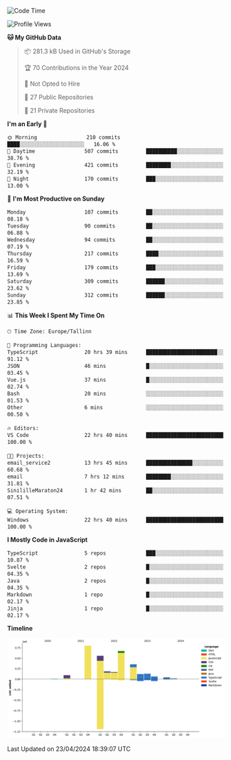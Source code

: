 <!--START_SECTION:waka-->
![Code Time](http://img.shields.io/badge/Code%20Time-803%20hrs%2054%20mins-blue)

![Profile Views](http://img.shields.io/badge/Profile%20Views-0-blue)

**🐱 My GitHub Data** 

> 📦 281.3 kB Used in GitHub's Storage 
 > 
> 🏆 70 Contributions in the Year 2024
 > 
> 🚫 Not Opted to Hire
 > 
> 📜 27 Public Repositories 
 > 
> 🔑 21 Private Repositories 
 > 
**I'm an Early 🐤** 

```text
🌞 Morning                210 commits         ████░░░░░░░░░░░░░░░░░░░░░   16.06 % 
🌆 Daytime                507 commits         ██████████░░░░░░░░░░░░░░░   38.76 % 
🌃 Evening                421 commits         ████████░░░░░░░░░░░░░░░░░   32.19 % 
🌙 Night                  170 commits         ███░░░░░░░░░░░░░░░░░░░░░░   13.00 % 
```
📅 **I'm Most Productive on Sunday** 

```text
Monday                   107 commits         ██░░░░░░░░░░░░░░░░░░░░░░░   08.18 % 
Tuesday                  90 commits          ██░░░░░░░░░░░░░░░░░░░░░░░   06.88 % 
Wednesday                94 commits          ██░░░░░░░░░░░░░░░░░░░░░░░   07.19 % 
Thursday                 217 commits         ████░░░░░░░░░░░░░░░░░░░░░   16.59 % 
Friday                   179 commits         ███░░░░░░░░░░░░░░░░░░░░░░   13.69 % 
Saturday                 309 commits         ██████░░░░░░░░░░░░░░░░░░░   23.62 % 
Sunday                   312 commits         ██████░░░░░░░░░░░░░░░░░░░   23.85 % 
```


📊 **This Week I Spent My Time On** 

```text
🕑︎ Time Zone: Europe/Tallinn

💬 Programming Languages: 
TypeScript               20 hrs 39 mins      ███████████████████████░░   91.12 % 
JSON                     46 mins             █░░░░░░░░░░░░░░░░░░░░░░░░   03.45 % 
Vue.js                   37 mins             █░░░░░░░░░░░░░░░░░░░░░░░░   02.74 % 
Bash                     20 mins             ░░░░░░░░░░░░░░░░░░░░░░░░░   01.53 % 
Other                    6 mins              ░░░░░░░░░░░░░░░░░░░░░░░░░   00.50 % 

🔥 Editors: 
VS Code                  22 hrs 40 mins      █████████████████████████   100.00 % 

🐱‍💻 Projects: 
email_service2           13 hrs 45 mins      ███████████████░░░░░░░░░░   60.68 % 
email                    7 hrs 12 mins       ████████░░░░░░░░░░░░░░░░░   31.81 % 
SinililleMaraton24       1 hr 42 mins        ██░░░░░░░░░░░░░░░░░░░░░░░   07.51 % 

💻 Operating System: 
Windows                  22 hrs 40 mins      █████████████████████████   100.00 % 
```

**I Mostly Code in JavaScript** 

```text
TypeScript               5 repos             ███░░░░░░░░░░░░░░░░░░░░░░   10.87 % 
Svelte                   2 repos             █░░░░░░░░░░░░░░░░░░░░░░░░   04.35 % 
Java                     2 repos             █░░░░░░░░░░░░░░░░░░░░░░░░   04.35 % 
Markdown                 1 repo              █░░░░░░░░░░░░░░░░░░░░░░░░   02.17 % 
Jinja                    1 repo              █░░░░░░░░░░░░░░░░░░░░░░░░   02.17 % 
```



**Timeline**

![Lines of Code chart](https://raw.githubusercontent.com/Piilu/Piilu/main/assets/bar_graph.png)


 Last Updated on 23/04/2024 18:39:07 UTC
<!--END_SECTION:waka-->